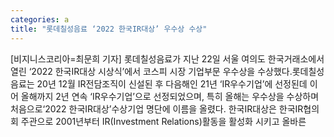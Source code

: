 ```yaml
---
categories: a
title: "롯데칠성음료 ‘2022 한국IR대상’ 우수상 수상"
---
```

[비지니스코리아=최문희 기자] 롯데칠성음료가 지난 22일 서울 여의도 한국거래소에서 열린 ‘2022 한국IR대상 시상식’에서 코스피 시장 기업부문 우수상을 수상했다.롯데칠성음료는 20년 12월 IR전담조직이 신설된 후 다음해인 21년 ‘IR우수기업’에 선정된데 이어 올해까지 2년 연속 ‘IR우수기업’으로 선정되었으며, 특히 올해는 우수상을 수상하며 처음으로‘2022 한국IR대상’수상기업 명단에 이름을 올렸다. 한국IR대상은 한국IR협의회 주관으로 2001년부터 IR(Investment Relations)활동을 활성화 시키고 올바른